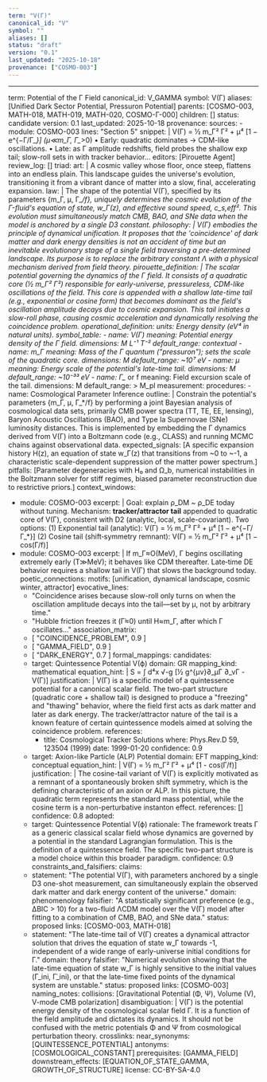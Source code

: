 ```yaml
---
term: "V(Γ)"
canonical_id: "V"
symbol: ""
aliases: []
status: "draft"
version: "0.1"
last_updated: "2025-10-18"
provenance: ["COSMO-003"]
---
```


---
term: Potential of the Γ Field
canonical_id: V_GAMMA
symbol: V(Γ)
aliases: [Unified Dark Sector Potential, Pressuron Potential]
parents: [COSMO-003, MATH-018, MATH-019, MATH-020, COSMO-Γ-000]
children: []
status: candidate
version: 0.1
last_updated: 2025-10-18
provenance:
  sources:
    - module: COSMO-003
      lines: "Section 5"
      snippet: |
        V(Γ) = ½ m_Γ² Γ² + μ⁴ [1 − e^{−Γ/Γ_*}]  (μ≪m_Γ, Γ_*>0)
        • Early: quadratic dominates → CDM-like oscillations.
        • Late: as Γ amplitude redshifts, field probes the shallow exp tail; slow-roll sets in with tracker behavior...
  editors: [Pirouette Agent]
  review_log: []
triad:
  art: |
    A cosmic valley whose floor, once steep, flattens into an endless plain. This landscape guides the universe's evolution, transitioning it from a vibrant dance of matter into a slow, final, accelerating expansion.
  law: |
    The shape of the potential V(Γ), specified by its parameters {m_Γ, μ, Γ_*/f}, uniquely determines the cosmic evolution of the Γ-fluid's equation of state, w_Γ(z), and effective sound speed, c_s,eff². This evolution must simultaneously match CMB, BAO, and SNe data when the model is anchored by a single D3 constant.
  philosophy: |
    V(Γ) embodies the principle of dynamical unification. It proposes that the 'coincidence' of dark matter and dark energy densities is not an accident of time but an inevitable evolutionary stage of a single field traversing a pre-determined landscape. Its purpose is to replace the arbitrary constant Λ with a physical mechanism derived from field theory.
pirouette_definition: |
  The scalar potential governing the dynamics of the Γ field. It consists of a quadratic core (½ m_Γ² Γ²) responsible for early-universe, pressureless, CDM-like oscillations of the field. This core is appended with a shallow late-time tail (e.g., exponential or cosine form) that becomes dominant as the field's oscillation amplitude decays due to cosmic expansion. This tail initiates a slow-roll phase, causing cosmic acceleration and dynamically resolving the coincidence problem.
operational_definition:
  units: Energy density (eV⁴ in natural units).
  symbol_table:
    - name: V(Γ)
      meaning: Potential energy density of the Γ field.
      dimensions: M L⁻¹ T⁻²
      default_range: contextual
    - name: m_Γ
      meaning: Mass of the Γ quantum ("pressuron"); sets the scale of the quadratic core.
      dimensions: M
      default_range: ~10⁷ eV
    - name: μ
      meaning: Energy scale of the potential's late-time tail.
      dimensions: M
      default_range: ~10⁻³³ eV
    - name: Γ_* or f
      meaning: Field excursion scale of the tail.
      dimensions: M
      default_range: > M_pl
  measurement:
    procedures:
      - name: Cosmological Parameter Inference
        outline: |
          Constrain the potential's parameters {m_Γ, μ, Γ_*/f} by performing a joint Bayesian analysis of cosmological data sets, primarily CMB power spectra (TT, TE, EE, lensing), Baryon Acoustic Oscillations (BAO), and Type Ia Supernovae (SNe) luminosity distances. This is implemented by embedding the Γ dynamics derived from V(Γ) into a Boltzmann code (e.g., CLASS) and running MCMC chains against observational data.
        expected_signals: [A specific expansion history H(z), an equation of state w_Γ(z) that transitions from ~0 to ~-1, a characteristic scale-dependent suppression of the matter power spectrum.]
        pitfalls: [Parameter degeneracies with H₀ and Ω_b, numerical instabilities in the Boltzmann solver for stiff regimes, biased parameter reconstruction due to restrictive priors.]
context_windows:
  - module: COSMO-003
    excerpt: |
      Goal: explain ρ_DM ~ ρ_DE today without tuning.
      Mechanism: **tracker/attractor tail** appended to quadratic core of V(Γ), consistent with D2 (analytic, local, scale-covariant). Two options:
      (1) Exponential tail (analytic):
      V(Γ) = ½ m_Γ² Γ² + μ⁴ [1 − e^{−Γ/Γ_*}]
      (2) Cosine tail (shift‑symmetry remnant):
      V(Γ) = ½ m_Γ² Γ² + μ⁴ [1 − cos(Γ/f)]
  - module: COSMO-003
    excerpt: |
      If m_Γ≈O(MeV), Γ begins oscillating extremely early (T≫MeV); it behaves like CDM thereafter. Late‑time DE behavior requires a shallow tail in V(Γ) that slows the background today.
poetic_connections:
  motifs: [unification, dynamical landscape, cosmic winter, attractor]
  evocative_lines:
    - "Coincidence arises because slow-roll only turns on when the oscillation amplitude decays into the tail—set by μ, not by arbitrary time."
    - "Hubble friction freezes it (Γ̇≈0) until H≈m_Γ, after which Γ oscillates..."
  association_matrix:
    - [ "COINCIDENCE_PROBLEM", 0.9 ]
    - [ "GAMMA_FIELD", 0.9 ]
    - [ "DARK_ENERGY", 0.7 ]
formal_mappings:
  candidates:
    - target: Quintessence Potential V(ϕ)
      domain: GR
      mapping_kind: mathematical
      equation_hint: |
        S = ∫ d⁴x √-g [½ g^{μν}∂_μΓ ∂_νΓ - V(Γ)]
      justification: |
        V(Γ) is a specific model of a quintessence potential for a canonical scalar field. The two-part structure (quadratic core + shallow tail) is designed to produce a "freezing" and "thawing" behavior, where the field first acts as dark matter and later as dark energy. The tracker/attractor nature of the tail is a known feature of certain quintessence models aimed at solving the coincidence problem.
      references:
        - title: Cosmological Tracker Solutions
          where: Phys.Rev.D 59, 123504 (1999)
          date: 1999-01-20
      confidence: 0.9
    - target: Axion-like Particle (ALP) Potential
      domain: EFT
      mapping_kind: conceptual
      equation_hint: |
        V(Γ) = ½ m_Γ² Γ² + μ⁴ [1 - cos(Γ/f)]
      justification: |
        The cosine-tail variant of V(Γ) is explicitly motivated as a remnant of a spontaneously broken shift symmetry, which is the defining characteristic of an axion or ALP. In this picture, the quadratic term represents the standard mass potential, while the cosine term is a non-perturbative instanton effect.
      references: []
      confidence: 0.8
  adopted:
    - target: Quintessence Potential V(ϕ)
      rationale: The framework treats Γ as a generic classical scalar field whose dynamics are governed by a potential in the standard Lagrangian formulation. This is the definition of a quintessence field. The specific two-part structure is a model choice within this broader paradigm.
      confidence: 0.9
constraints_and_falsifiers:
  claims:
    - statement: "The potential V(Γ), with parameters anchored by a single D3 one-shot measurement, can simultaneously explain the observed dark matter and dark energy content of the universe."
      domain: phenomenology
      falsifier: "A statistically significant preference (e.g., ΔBIC > 10) for a two-fluid ΛCDM model over the V(Γ) model after fitting to a combination of CMB, BAO, and SNe data."
      status: proposed
      links: [COSMO-003, MATH-018]
    - statement: "The late-time tail of V(Γ) creates a dynamical attractor solution that drives the equation of state w_Γ towards -1, independent of a wide range of early-universe initial conditions for Γ."
      domain: theory
      falsifier: "Numerical evolution showing that the late-time equation of state w_Γ is highly sensitive to the initial values (Γ_ini, Γ̇_ini), or that the late-time fixed points of the dynamical system are unstable."
      status: proposed
      links: [COSMO-003]
naming_notes:
  collisions: [Gravitational Potential (Φ, Ψ), Volume (V), V-mode CMB polarization]
  disambiguation: |
    V(Γ) is the potential energy density of the cosmological scalar field Γ. It is a function of the field amplitude and dictates its dynamics. It should not be confused with the metric potentials Φ and Ψ from cosmological perturbation theory.
crosslinks:
  near_synonyms: [QUINTESSENCE_POTENTIAL]
  antonyms: [COSMOLOGICAL_CONSTANT]
  prerequisites: [GAMMA_FIELD]
  downstream_effects: [EQUATION_OF_STATE_GAMMA, GROWTH_OF_STRUCTURE]
license: CC-BY-SA-4.0